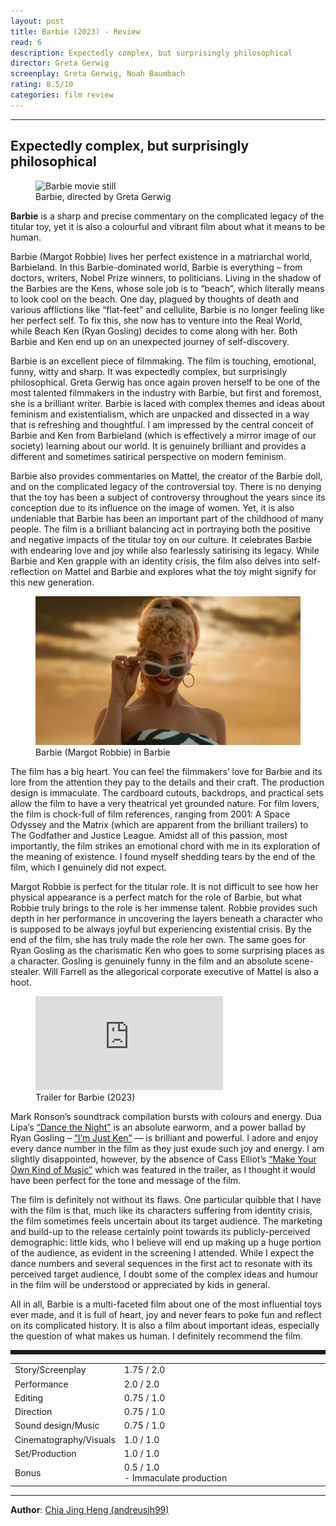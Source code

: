 ```yaml
---
layout: post
title: Barbie (2023) - Review
read: 6
description: Expectedly complex, but surprisingly philosophical
director: Greta Gerwig
screenplay: Greta Gerwig, Noah Baumbach
rating: 8.5/10
categories: film review
---
```


---

## Expectedly complex, but surprisingly philosophical

<figure class="film">
  <img src="/assets/images/posts/films/barbie.jpeg" alt="Barbie movie still">
  <figcaption><i class="fa-solid fa-film"></i> Barbie, directed by Greta Gerwig</figcaption>
</figure>

**Barbie** is a sharp and precise commentary on the complicated legacy of the titular toy, yet it is also a colourful and vibrant film about what it means to be human.

Barbie (Margot Robbie) lives her perfect existence in a matriarchal world, Barbieland. In this Barbie-dominated world, Barbie is everything – from doctors, writers, Nobel Prize winners, to politicians. Living in the shadow of the Barbies are the Kens, whose sole job is to “beach”, which literally means to look cool on the beach. One day, plagued by thoughts of death and various afflictions like “flat-feet” and cellulite, Barbie is no longer feeling like her perfect self. To fix this, she now has to venture into the Real World, while Beach Ken (Ryan Gosling) decides to come along with her. Both Barbie and Ken end up on an unexpected journey of self-discovery.

Barbie is an excellent piece of filmmaking. The film is touching, emotional, funny, witty and sharp. It was expectedly complex, but surprisingly philosophical. Greta Gerwig has once again proven herself to be one of the most talented filmmakers in the industry with Barbie, but first and foremost, she is a brilliant writer. Barbie is laced with complex themes and ideas about feminism and existentialism, which are unpacked and dissected in a way that is refreshing and thoughtful. I am impressed by the central conceit of Barbie and Ken from Barbieland (which is effectively a mirror image of our society) learning about our world. It is genuinely brilliant and provides a different and sometimes satirical perspective on modern feminism.

Barbie also provides commentaries on Mattel, the creator of the Barbie doll, and on the complicated legacy of the controversial toy. There is no denying that the toy has been a subject of controversy throughout the years since its conception due to its influence on the image of women. Yet, it is also undeniable that Barbie has been an important part of the childhood of many people. The film is a brilliant balancing act in portraying both the positive and negative impacts of the titular toy on our culture. It celebrates Barbie with endearing love and joy while also fearlessly satirising its legacy. While Barbie and Ken grapple with an identity crisis, the film also delves into self-reflection on Mattel and Barbie and explores what the toy might signify for this new generation.

<figure class="film">
  <img src="/assets/images/posts/films/barbie_2.jpg" alt="Barbie movie still">
  <figcaption><i class="fa-solid fa-film"></i> Barbie (Margot Robbie) in Barbie</figcaption>
</figure>

The film has a big heart. You can feel the filmmakers’ love for Barbie and its lore from the attention they pay to the details and their craft. The production design is immaculate. The cardboard cutouts, backdrops, and practical sets allow the film to have a very theatrical yet grounded nature. For film lovers, the film is chock-full of film references, ranging from 2001: A Space Odyssey and the Matrix (which are apparent from the brilliant trailers) to The Godfather and Justice League. Amidst all of this passion, most importantly, the film strikes an emotional chord with me in its exploration of the meaning of existence. I found myself shedding tears by the end of the film, which I genuinely did not expect.

Margot Robbie is perfect for the titular role. It is not difficult to see how her physical appearance is a perfect match for the role of Barbie, but what Robbie truly brings to the role is her immense talent. Robbie provides such depth in her performance in uncovering the layers beneath a character who is supposed to be always joyful but experiencing existential crisis. By the end of the film, she has truly made the role her own. The same goes for Ryan Gosling as the charismatic Ken who goes to some surprising places as a character. Gosling is genuinely funny in the film and an absolute scene-stealer. Will Farrell as the allegorical corporate executive of Mattel is also a hoot.

<div class="film-trailer">
<figure>
  <iframe src="https://www.youtube.com/embed/pBk4NYhWNMM" title="YouTube video player" frameborder="0" allow="accelerometer; autoplay; clipboard-write; encrypted-media; gyroscope; picture-in-picture; web-share" allowfullscreen></iframe>
  <figcaption><i class="fa-brands fa-youtube"></i> Trailer for Barbie (2023)</figcaption>
</figure>
</div>

Mark Ronson’s soundtrack compilation bursts with colours and energy. Dua Lipa’s <a href="https://open.spotify.com/track/1vYXt7VSjH9JIM5oRRo7vA?si=304afce6f8434317" target="_blank">“Dance the Night”</a> is an absolute earworm, and a power ballad by Ryan Gosling – <a href="https://open.spotify.com/track/3zXIvb4nZ3cTdT8CsbTy3U?si=38e683cdbdb4418e" target="_blank">“I’m Just Ken”</a> — is brilliant and powerful. I adore and enjoy every dance number in the film as they just exude such joy and energy. I am slightly disappointed, however, by the absence of Cass Elliot’s <a href="https://open.spotify.com/track/6H3Wa6hWR9DRMzMSd4pZkT?si=93912cfe350f49f9" target="_blank">“Make Your Own Kind of Music”</a> which was featured in the trailer, as I thought it would have been perfect for the tone and message of the film.

The film is definitely not without its flaws. One particular quibble that I have with the film is that, much like its characters suffering from identity crisis, the film sometimes feels uncertain about its target audience. The marketing and build-up to the release certainly point towards its publicly-perceived demographic: little kids, who I believe will end up making up a huge portion of the audience, as evident in the screening I attended. While I expect the dance numbers and several sequences in the first act to resonate with its perceived target audience, I doubt some of the complex ideas and humour in the film will be understood or appreciated by kids in general.

All in all, Barbie is a multi-faceted film about one of the most influential toys ever made, and it is full of heart, joy and never fears to poke fun and reflect on its complicated history. It is also a film about important ideas, especially the question of what makes us human. I definitely recommend the film.

<hr style="border-style: dashed">

<table class="table table-sm table-striped table-hover">
  <colgroup>
    <col style="width: 30%;">
    <col style="width: 70%;">
  </colgroup>

  <tbody>
    <tr>
      <td>Story/Screenplay</td>
      <td>1.75 / 2.0</td>
    </tr>
    <tr>
      <td>Performance</td>
      <td>2.0 / 2.0</td>
    </tr>
    <tr>
      <td>Editing</td>
      <td>0.75 / 1.0</td>
    </tr>
    <tr>
      <td>Direction</td>
      <td>0.75 / 1.0</td>
    </tr>
    <tr>
      <td>Sound design/Music</td>
      <td>0.75 / 1.0</td>
    </tr>
    <tr>
      <td>Cinematography/Visuals</td>
      <td>1.0 / 1.0</td>
    </tr>
    <tr>
      <td>Set/Production</td>
      <td>1.0 / 1.0</td>
    </tr>
    <tr>
      <td>Bonus</td>
      <td>0.5 / 1.0<br/>- Immaculate production</td>
    </tr>
  </tbody>
</table>

---

**Author**: <a href="https://github.com/andreusjh99" target="_blank">Chia Jing Heng (andreusjh99)</a>